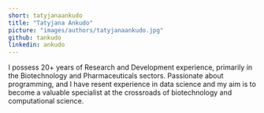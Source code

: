 ```yaml
---
short: tatyjanaankudo
title: "Tatyjana Ankudo"
picture: "images/authors/tatyjanaankudo.jpg"
github: tankudo
linkedin: ankudo
---
```


I possess 20+ years of Research and Development experience, primarily in the Biotechnology and Pharmaceuticals sectors. Passionate about programming, and I have resent experience in data science and my aim is to become a valuable specialist at the crossroads of biotechnology and computational science.